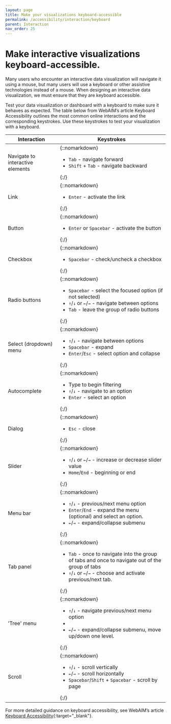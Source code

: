 ```yaml
---
layout: page
title: Make your visualizations keyboard-accessible
permalink: /accessibility/interaction/keyboard
parent: Interaction
nav_order: 25
---
```


# Make interactive visualizations keyboard-accessible.

Many users who encounter an interactive data visualization will navigate it using a mouse, but many users will use a keyboard or other assistive technologies instead of a mouse. When designing an interactive data visualization, we must ensure that they are keyboard accessible. 

Test your data visualization or dashboard with a keyboard to make sure it behaves as expected. The table below from WebAIM’s article Keyboard Accessibility outlines the most common online interactions and the corresponding keystrokes. Use these keystrokes to test your visualization with a keyboard.

| Interaction                     | Keystrokes                                                                           | 
| ------------------------------- | ------------------------------------------------------------------------------------ | 
| Navigate to interactive elements | {::nomarkdown}<ul><li><code>Tab</code> - navigate forward</li><li><code>Shift</code> + <code>Tab</code> - navigate backward</li></ul>{:/}|
| Link | {::nomarkdown}<ul><li><code>Enter</code> - activate the link</li></ul>{:/}|
| Button | {::nomarkdown}<ul><li><code>Enter</code> or <code>Spacebar</code> - activate the button</li></ul>{:/}|
| Checkbox | {::nomarkdown}<ul><li><code>Spacebar</code> - check/uncheck a checkbox</li></ul>{:/}|
| Radio buttons | {::nomarkdown}<ul><li><code>Spacebar</code> - select the focused option (if not selected)</li><li><code>↑</code>/<code>↓</code> or <code>←</code>/<code>→</code> - navigate between options</li><li><code>Tab</code> - leave the group of radio buttons</li></ul>{:/}|
| Select (dropdown) menu | {::nomarkdown}<ul><li><code>↑</code>/<code>↓</code> - navigate between options</li><li><code>Spacebar</code> - expand</li><li><code>Enter</code>/<code>Esc</code> - select option and collapse</li></ul>{:/}|
| Autocomplete | {::nomarkdown}<ul><li>Type to begin filtering</li><li><code>↑</code>/<code>↓</code> - navigate to an option</li><li><code>Enter</code> - select an option</li></ul>{:/}|
| Dialog | {::nomarkdown}<ul><li><code>Esc</code> - close</li></ul>{:/}|
| Slider | {::nomarkdown}<ul><li><code>↑</code>/<code>↓</code> or <code>←</code>/<code>→</code> - increase or decrease slider value</li><li><code>Home</code>/<code>End</code>  - beginning or end</li></ul>{:/}|
| Menu bar | {::nomarkdown}<ul><li><code>↑</code>/<code>↓</code> - previous/next menu option</li><li><code>Enter</code>/<code>End</code>  - expand the menu (optional) and select an option.</li><li><code>←</code>/<code>→</code> - expand/collapse submenu</li></ul>{:/}|
| Tab panel | {::nomarkdown}<ul><li><code>Tab</code> - once to navigate into the group of tabs and once to navigate out of the group of tabs</li><li><code>↑</code>/<code>↓</code> or <code>←</code>/<code>→</code> - choose and activate previous/next tab.</li></ul>{:/}|
| 'Tree' menu | {::nomarkdown}<ul><li><code>↑</code>/<code>↓</code> - navigate previous/next menu option</li><li><li><code>←</code>/<code>→</code> - expand/collapse submenu, move up/down one level.</li></ul>{:/}|
| Scroll | {::nomarkdown}<ul><li><code>↑</code>/<code>↓</code> - scroll vertically</li><li><code>←</code>/<code>→</code> - scroll horizontally</li><li><code>Spacebar</code>/<code>Shift</code> + <code>Spacebar</code> - scroll by page</li></ul>{:/}|

For more detailed guidance on keyboard accessibility, see WebAIM’s article [Keyboard Accessibility](https://webaim.org/techniques/keyboard/){:target="_blank"}.
